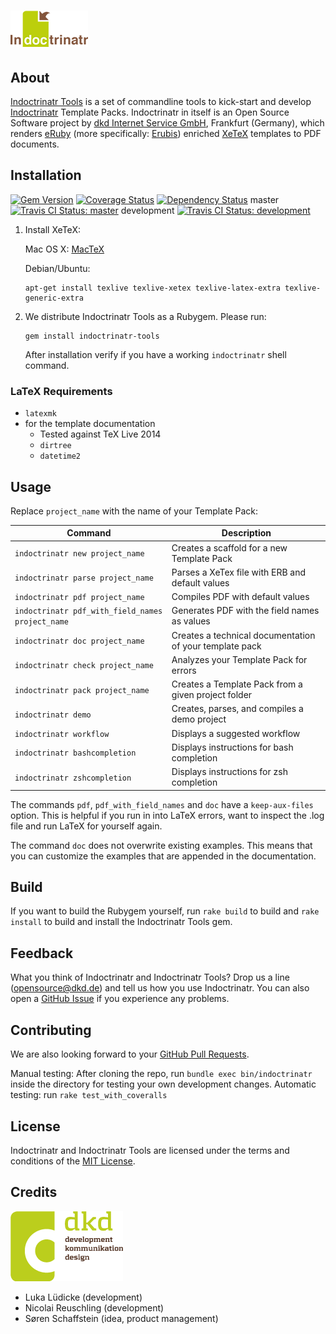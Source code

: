 # ![Indoctrinatr](assets/images/logo.png)

## About

[Indoctrinatr Tools](https://github.com/dkd/indoctrinatr-tools) is a set of commandline tools to kick-start and develop [Indoctrinatr](https://github.com/dkd/indoctrinatr) Template Packs. Indoctrinatr in itself is an Open Source Software project by [dkd Internet Service GmbH](https://dkd.de/), Frankfurt (Germany), which renders [eRuby](https://en.wikipedia.org/wiki/ERuby) (more specifically: [Erubis](http://www.kuwata-lab.com/erubis/)) enriched [XeTeX](http://tug.org/xetex/) templates to PDF documents.

## Installation

[![Gem Version](https://badge.fury.io/rb/indoctrinatr-tools.svg)](http://badge.fury.io/rb/indoctrinatr-tools) [![Coverage Status](https://coveralls.io/repos/dkd/indoctrinatr-tools/badge.svg?branch=development&service=github)](https://coveralls.io/github/dkd/indoctrinatr-tools?branch=development) [![Dependency Status](https://gemnasium.com/badges/github.com/dkd/indoctrinatr-tools.svg)](https://gemnasium.com/github.com/dkd/indoctrinatr-tools) master [![Travis CI Status: master](https://travis-ci.org/dkd/indoctrinatr-tools.svg?branch=master)](https://travis-ci.org/dkd/indoctrinatr-tools) development  [![Travis CI Status: development](https://travis-ci.org/dkd/indoctrinatr-tools.svg?branch=development)](https://travis-ci.org/dkd/indoctrinatr-tools)


1.  Install XeTeX:

    Mac OS X: [MacTeX](https://tug.org/mactex/)

    Debian/Ubuntu:

    ```shell
    apt-get install texlive texlive-xetex texlive-latex-extra texlive-generic-extra
    ```

2. We distribute Indoctrinatr Tools as a Rubygem. Please run:

    ```shell
    gem install indoctrinatr-tools
    ```
   After installation verify if you have a working `indoctrinatr` shell command.

### LaTeX Requirements

* `latexmk`
* for the template documentation
  * Tested against TeX Live 2014
  * `dirtree`
  * `datetime2`

## Usage

Replace `project_name` with the name of your Template Pack:

Command | Description
---|---
`indoctrinatr new project_name` | Creates a scaffold for a new Template Pack
`indoctrinatr parse project_name` | Parses a XeTex file with ERB and default values
`indoctrinatr pdf project_name` | Compiles PDF with default values
`indoctrinatr pdf_with_field_names project_name` | Generates PDF with the field names as values
`indoctrinatr doc project_name` | Creates a technical documentation of your template pack
`indoctrinatr check project_name` | Analyzes your Template Pack for errors
`indoctrinatr pack project_name` | Creates a Template Pack from a given project folder
`indoctrinatr demo` | Creates, parses, and compiles a demo project
`indoctrinatr workflow` | Displays a suggested workflow
`indoctrinatr bashcompletion` | Displays instructions for bash completion
`indoctrinatr zshcompletion` | Displays instructions for zsh completion

The commands `pdf`, `pdf_with_field_names` and `doc` have a `keep-aux-files` option. This is helpful if you run in into LaTeX errors, want to inspect the .log file and run LaTeX for yourself again.

The command `doc` does not overwrite existing examples. This means that you can customize the examples that are appended in the documentation.

## Build

If you want to build the Rubygem yourself, run `rake build` to build and `rake install` to build and install the Indoctrinatr Tools gem.

## Feedback

What you think of Indoctrinatr and Indoctrinatr Tools? Drop us a line (<opensource@dkd.de>) and tell us how you use Indoctrinatr. You can also open a [GitHub Issue](https://github.com/dkd/indoctrinatr-tools/issues) if you experience any problems.

## Contributing

We are also looking forward to your [GitHub Pull Requests](https://help.github.com/articles/using-pull-requests/).

Manual testing: After cloning the repo, run `bundle exec bin/indoctrinatr` inside the directory for testing your own development changes.
Automatic testing: run `rake test_with_coveralls`

## License

Indoctrinatr and Indoctrinatr Tools are licensed under the terms and conditions of the [MIT License](http://en.wikipedia.org/wiki/MIT_License).

## Credits

[![dkd](assets/images/dkd_logo.png)](https://dkd.de/)

* Luka Lüdicke (development)
* Nicolai Reuschling (development)
* Søren Schaffstein (idea, product management)
